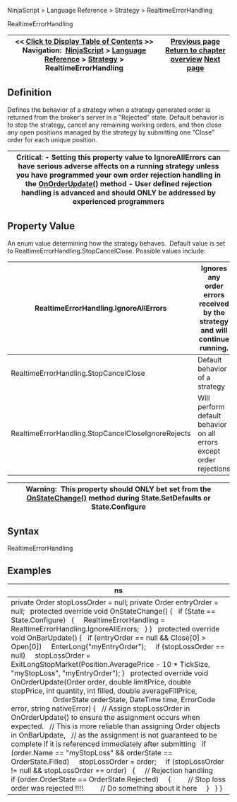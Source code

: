 ﻿
NinjaScript \> Language Reference \> Strategy \> RealtimeErrorHandling

RealtimeErrorHandling

| \<\< [Click to Display Table of Contents](realtimeerrorhandling.md) \>\> **Navigation:**     [NinjaScript](ninjascript-1.md) \> [Language Reference](language_reference_wip-1.md) \> [Strategy](strategy-1.md) \> RealtimeErrorHandling | [Previous page](positionsaccount-1.md) [Return to chapter overview](strategy-1.md) [Next page](restartswithinminutes-1.md) |
| --- | --- |
## Definition
Defines the behavior of a strategy when a strategy generated order is returned from the broker's server in a "Rejected" state. Default behavior is to stop the strategy, cancel any remaining working orders, and then close any open positions managed by the strategy by submitting one "Close" order for each unique position.
 

| Critical: - Setting this property value to IgnoreAllErrors can have serious adverse affects on a running strategy unless you have programmed your own order rejection handling in the [OnOrderUpdate()](onorderupdate-1.md) method - User defined rejection handling is advanced and should ONLY be addressed by experienced programmers |
| --- |

## Property Value
An enum value determining how the strategy behaves.  Default value is set to RealtimeErrorHandling.StopCancelClose. Possible values include:

| RealtimeErrorHandling.IgnoreAllErrors | Ignores any order errors received by the strategy and will continue running. |
| --- | --- |
| RealtimeErrorHandling.StopCancelClose | Default behavior of a strategy |
| RealtimeErrorHandling.StopCancelCloseIgnoreRejects | Will perform default behavior on all errors except order rejections |

| Warning:  This property should ONLY bet set from the [OnStateChange()](onstatechange-1.md) method during State.SetDefaults or State.Configure |
| --- |

## Syntax
RealtimeErrorHandling
 
## 
## Examples

| ns |
| --- |
| private Order stopLossOrder \= null; private Order entryOrder \= null;   protected override void OnStateChange() {    if (State \=\= State.Configure)    {      RealtimeErrorHandling \= RealtimeErrorHandling.IgnoreAllErrors;    } }   protected override void OnBarUpdate() {    if (entryOrder \=\= null \&\& Close\[0] \> Open\[0])      EnterLong("myEntryOrder");      if (stopLossOrder \=\= null)      stopLossOrder \= ExitLongStopMarket(Position.AveragePrice \- 10 \* TickSize, "myStopLoss", "myEntryOrder"); }   protected override void OnOrderUpdate(Order order, double limitPrice, double stopPrice, int quantity, int filled, double averageFillPrice,                                      OrderState orderState, DateTime time, ErrorCode error, string nativeError) {    // Assign stopLossOrder in OnOrderUpdate() to ensure the assignment occurs when expected.    // This is more reliable than assigning Order objects in OnBarUpdate,    // as the assignment is not guaranteed to be complete if it is referenced immediately after submitting    if (order.Name \=\= "myStopLoss" \&\& orderState \=\= OrderState.Filled)      stopLossOrder \= order;      if (stopLossOrder !\= null \&\& stopLossOrder \=\= order)    {      // Rejection handling      if (order.OrderState \=\= OrderState.Rejected)      {          // Stop loss order was rejected !!!!          // Do something about it here      }    } } |
 
